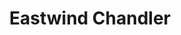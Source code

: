 ---
layout: place
title: "Eastwind Chandler"
permalink: /arizona/chandler/eastwind-chandler.html
stateAbbr: AZ
stateName: Arizona
cityName: Chandler
place_id: ChIJjXHIYhCqK4cRMcY6eXYJhGs
photos:
  - name: >-
      places/ChIJjXHIYhCqK4cRMcY6eXYJhGs/photos/AeeoHcKQ-V7D4pavtYufFSw1Q2e6zjqBya315RqpW1xo89zIB7ntCUCR3xS26C1_jgOxfa1_ttBOkQNmirzQjGGDtS_Oq6_nViVVs6ymZzYsO4LWoMmKMxA1LpAtdYODdDn1RT8lAFTGgiMJDVmVsx4T6Eu8ewsAvRQ2CRODwurPRc4f9vpIt_V3Lw01pQupdnIW2mYX_7qvik9QCOZwStdPRitkbnxiTaRADYiinNbXFuKGxIye8oc58Un-nOF1bJaaTN1RIn_RdL7ABIG-zpV6wG_Md2gn2NAX7W-T3bfdi1k14Um94Ge7G6bVlrG5LQQeG36wzJy3aecJUghZCgUITsvC87R0-9P-KeGkahbKepQCJf2ks-sqFfpPkslrnWLuYffSO6wDbq25d3Q7NvoU2PbG6VE5KDXpQmONY_DaXFMu7w
    widthPx: 3024
    heightPx: 2025
    authorAttributions:
      - displayName: J.B. Chandler
        uri: https://maps.google.com/maps/contrib/103471665700905615546
        photoUri: >-
          https://lh3.googleusercontent.com/a-/ALV-UjUQm7AtX9lKnS0sSjA8jzahBnHwLlBVW4zXJna35JoUB0_WXgQXBQ=s100-p-k-no-mo
    flagContentUri: >-
      https://www.google.com/local/imagery/report/?cb_client=maps_api_places.places_api&image_key=!1e10!2sCIHM0ogKEICAgMCAzefOGQ&hl=en-US
    googleMapsUri: >-
      https://www.google.com/maps/place//data=!3m4!1e2!3m2!1sCIHM0ogKEICAgMCAzefOGQ!2e10!4m2!3m1!1s0x872baa1062c8718d:0x6b840976793ac631
  - name: >-
      places/ChIJjXHIYhCqK4cRMcY6eXYJhGs/photos/AeeoHcJum6UzqanDC0l5Ncx57B1Z7nfInzPxTro3ZvQ-HV7wVYZvbtC2zwroxzwlQCr3N5Lkd3vpL4FzWBz9W-Z9MLm9NtK7Hv_XmQ3FE9B5lPENypzh8CsWnzROYLZnUP56mvHTnt7KVqP19dVUQnTLnB_Hk7ue-rXT8fkcOusOtq4HcZNAIZm6q2-1zkf8AVeMLxNZVJWQaaUsuarMSOx3RyRsFP61S0gBFmpAjq_5u7knr8a-lRmBwdMkDWx0eyjJou10EwUa9UIAO73OPSncqxyjAzTI-QEOUe-9MUIIxyX2svlUUEZueIBqaIlzDvM4bs9tsrAI8SA5eXXtoW5eT_nx7FFNsdkd2kq4vBUZ8r4Ek-qeCUZDucMbiuAoFVGDe_w1L-1BOlO-G7Of5AU3l7l3uTSieYWa6AZSyi0iZXzQ9ao
    widthPx: 4000
    heightPx: 3000
    authorAttributions:
      - displayName: Shyla Pimentel
        uri: https://maps.google.com/maps/contrib/114881137498260919969
        photoUri: >-
          https://lh3.googleusercontent.com/a-/ALV-UjUOyBWFYbsbHn28QP0pyJ_-Tsc9XB84TTBY3QWhEb7EHyBIR1tAKw=s100-p-k-no-mo
    flagContentUri: >-
      https://www.google.com/local/imagery/report/?cb_client=maps_api_places.places_api&image_key=!1e10!2sCIHM0ogKEICAgIDG2day6gE&hl=en-US
    googleMapsUri: >-
      https://www.google.com/maps/place//data=!3m4!1e2!3m2!1sCIHM0ogKEICAgIDG2day6gE!2e10!4m2!3m1!1s0x872baa1062c8718d:0x6b840976793ac631
  - name: >-
      places/ChIJjXHIYhCqK4cRMcY6eXYJhGs/photos/AeeoHcLWqakQmMjUtoX7b7ZbSpINryyZrafBTtoGjeh71ibrwqePcLXpnNtMlMP0q1jyaBerZsyi3sTTYq3fmdf7P2hLpVWrEVd8LLnVm-GbTa_zF1qD938N0Gech0C2UFTHX-3fEuAdnV2ui7EhNJPD6OE70BQwHHKAnMlMuOucd7ZJfwcxCOgziTP5b4CytgiiEibw9N3gvhOtsbeWryeHyMgltF3eZT_rbyGqEQi1_fbAl37Peua3f9RaR15W7qrThtqGEw9xUJaC83vvT4uCKGvRdkqbkKE6uiya8FTegWe_ojaUVZkMS3ZiplelnUsjfzrKayLKy6cHUfBbbE27zjJO6TILeUP1xgWbRH4JCOtL3N5kPt5V7K-QDe1gcXueAEgbay6VYw4hwjlXL9Svu2E6ghp32BG7jp-N90zxZCs
    widthPx: 4000
    heightPx: 3000
    authorAttributions:
      - displayName: edb vista
        uri: https://maps.google.com/maps/contrib/109340837297122734163
        photoUri: >-
          https://lh3.googleusercontent.com/a-/ALV-UjUopDmISsSCd44YHfhq651C-IFcb3y0Cfr7kRerg2k0-x3SK8Ud=s100-p-k-no-mo
    flagContentUri: >-
      https://www.google.com/local/imagery/report/?cb_client=maps_api_places.places_api&image_key=!1e10!2sCIHM0ogKEICAgICq_PLjSw&hl=en-US
    googleMapsUri: >-
      https://www.google.com/maps/place//data=!3m4!1e2!3m2!1sCIHM0ogKEICAgICq_PLjSw!2e10!4m2!3m1!1s0x872baa1062c8718d:0x6b840976793ac631
  - name: >-
      places/ChIJjXHIYhCqK4cRMcY6eXYJhGs/photos/AeeoHcJXsHTkBApHHzaX1ih_yOZ-ZvAaQARe2PGjjRHNCChNGAABwCqBkGaFa1__muccgaTRGK4P66BnQe38rUDqHKFqssV4vr5MeyIE7eOS86qji1y3LKTqMIAV2Ock8gIJuWnRazvurJrzCoHmYsZEI9-DPDoRJ0oiezlnRBZKjbZYpuKRmagBhnRkv3scFv5nwIezU-Gi5tAuz86gl_nHYbMmMloN9jjK2BdV0tTvNv2xBRccENxx-ZkdOffmVGtdx7LnfduroIFQ1E1KImBQZoQDCTnrD1miIo4Ny8YKdezz1Pxn3M0WYMNZBDGIZk8BZgY6GbWkUH1z_j-CBTqEQH1un4eJ8u5fJt5qYvVibbnrHfIfBqnmw2Jbk9cKHYliHAXerGi07SSnkLAxan-2LY3YM8q1rfYcZC32_5ukDrdjia71
    widthPx: 3874
    heightPx: 2906
    authorAttributions:
      - displayName: Patrick Murphy
        uri: https://maps.google.com/maps/contrib/118047827104495690276
        photoUri: >-
          https://lh3.googleusercontent.com/a-/ALV-UjUGsBGspAH-U7Cf-7LZmh9IS-08Nc5H05OJ_Ln1cgC8etuX_wCr=s100-p-k-no-mo
    flagContentUri: >-
      https://www.google.com/local/imagery/report/?cb_client=maps_api_places.places_api&image_key=!1e10!2sCIHM0ogKEICAgICjruOs_QE&hl=en-US
    googleMapsUri: >-
      https://www.google.com/maps/place//data=!3m4!1e2!3m2!1sCIHM0ogKEICAgICjruOs_QE!2e10!4m2!3m1!1s0x872baa1062c8718d:0x6b840976793ac631
  - name: >-
      places/ChIJjXHIYhCqK4cRMcY6eXYJhGs/photos/AeeoHcKOBiLg6tujXHSgkhelAc2K7EBLas6r4cnSFJkuvbWQC46jIj7XKzhPG1a8m3cqkZ8ZIXH_cII1tJEgpP5zINnVkNRjY5Y_YkPlSy5McOg7KmmajlSo3JZZQXlgZQXKNticAh0OCKKI-tSC2oa4AUvCg_rvW5USdFyA87gbxql5EUC4ueyeWs8_MU_J_wqacEQJrsXxUK2Vx73Fgi_7zNdqwt4jQ_WXoueMSrs-_7qWvMpeAvocr8EBgffqwLcL2s3wcjmmTLoHmwMoHbtTFZP4lY6I7kNpDdZ9Y48WmLKtRThp76FqsfLlXOBZv-Qtkt0a9gNLa_thU-w9r55TTgVpPPV2YgizIZwxW7v6tE7QMh36eQXDcBGb_bdzdeVKUdRndS3Ycl6T4doF8eo1aVb6Yr9KlX2gglQBUnQ4jNJo1w
    widthPx: 3000
    heightPx: 4000
    authorAttributions:
      - displayName: Tyson Willard
        uri: https://maps.google.com/maps/contrib/118181508088334054942
        photoUri: >-
          https://lh3.googleusercontent.com/a-/ALV-UjXXarokGL69JYeD6zvGp82OXscNOH_zVenUO_viTbLFCYWrkEQLdQ=s100-p-k-no-mo
    flagContentUri: >-
      https://www.google.com/local/imagery/report/?cb_client=maps_api_places.places_api&image_key=!1e10!2sCIHM0ogKEICAgICmuYCBJg&hl=en-US
    googleMapsUri: >-
      https://www.google.com/maps/place//data=!3m4!1e2!3m2!1sCIHM0ogKEICAgICmuYCBJg!2e10!4m2!3m1!1s0x872baa1062c8718d:0x6b840976793ac631
  - name: >-
      places/ChIJjXHIYhCqK4cRMcY6eXYJhGs/photos/AeeoHcKOPBnJW9pNck-L0FS3Jn5UmBEyTxccVhXxyygpYjw_VwJUuEl6PqKjhZn5hJZEK_w8OwSUlhmrqEAUFo9R5yE9d_oKIWqVPDUvMNDnJMgShClvBZL_L4NpMY1olhlwRa2YsRUKOU52QHlAEoKwtZtlKTc1o9sXUfgLhkC9PM03hfTSv79eh69o5LVh43APM3CoJ9qC4wxuqlD5u_I5fO5rxdWGXDaRCEJvaIiXavDlR2IB5X6UT-JDz8ouWSQfP1opkl-kuBnRQ1rYiyYUINGEZ2kgxYI5dvK3TK9KqW_TzWcM1nkw3rJPd9XzMfpr_GHvhBNekXwxqK-3t6hOUg2_YqAQRCXdPrP_aqajdbUMSt786u5_7O7-VxWXyHVmyr-cer8K6KqblY_DT-6eIKa-DuD2F95pEwC-OzUCpLMruIc
    widthPx: 4032
    heightPx: 3024
    authorAttributions:
      - displayName: Marita Whitaker
        uri: https://maps.google.com/maps/contrib/100512942393648840070
        photoUri: >-
          https://lh3.googleusercontent.com/a-/ALV-UjWN76VKCkoyIyq_JRbiflDAPg5qOEVx5ehus0HV_DIr33wY70J24w=s100-p-k-no-mo
    flagContentUri: >-
      https://www.google.com/local/imagery/report/?cb_client=maps_api_places.places_api&image_key=!1e10!2sCIHM0ogKEICAgID4-aSTxgE&hl=en-US
    googleMapsUri: >-
      https://www.google.com/maps/place//data=!3m4!1e2!3m2!1sCIHM0ogKEICAgID4-aSTxgE!2e10!4m2!3m1!1s0x872baa1062c8718d:0x6b840976793ac631
  - name: >-
      places/ChIJjXHIYhCqK4cRMcY6eXYJhGs/photos/AeeoHcLaLcz4SB296OD5s83ZwYE78Z7mv_OWEiVA7gSrIKH5V4jbC6XuQ3ZuaJBRT-LiVZwkQjijIaNe1hcChicM-dZB1yF_OnH_wKvvchqMDxBCOIlJY07NaCi46_2nKeb0D0QMRn224Zg0mY_2pcmRPlXrCWFZdmXiCkMUfQArgiE4897uVG0yzO290hNVcSPFlgWR0HhP2X_koufEb9lpqlcbQDjBuzNa_G49Y9KLsTTg5G-TGL-tE-tpK6GIAjG17h6cMYZ4DHw7-Heh7pNrK0B5gqjd-n08G2BetZBIwP2tvaguytjYoPYda7iYJzBsF4jjO7-NNMAV6Hw98nf1A9qyxW-ChKBCgyIgdG72DkFLHMztlORckLVAvlO62U4M11U5EjC7UN1md7-RswvTal5sUYj4q99AGbqFJndSD_2jHrbx
    widthPx: 4032
    heightPx: 3024
    authorAttributions:
      - displayName: Angella M
        uri: https://maps.google.com/maps/contrib/117681929785605395337
        photoUri: >-
          https://lh3.googleusercontent.com/a-/ALV-UjVb_eoau5tD1pD7BozFpqWnsr6tzUknvT6m3XGn1EjcAAlPj5oKOQ=s100-p-k-no-mo
    flagContentUri: >-
      https://www.google.com/local/imagery/report/?cb_client=maps_api_places.places_api&image_key=!1e10!2sCIHM0ogKEICAgICyy6r35gE&hl=en-US
    googleMapsUri: >-
      https://www.google.com/maps/place//data=!3m4!1e2!3m2!1sCIHM0ogKEICAgICyy6r35gE!2e10!4m2!3m1!1s0x872baa1062c8718d:0x6b840976793ac631
  - name: >-
      places/ChIJjXHIYhCqK4cRMcY6eXYJhGs/photos/AeeoHcKPk-mQzWysAmZLB1rMSZn9RNLkxcIaCg9g8Jp4x004VBZxZzsYJHxlh2jrYaZeb4oA557BqZhgXtch1D4JVK3h7abOYV6cuAsaer_e_I90QAgKL26KkFSVO6Di07jc0Sf16ET1rq-vXGob2ri-PDi-Xzd3sjA5JB7zcE45j1MD_bs5CfU509W3N1YhEgPUydLSIhmzRBF0M2GZye9bMNTg6X2jUTkT-cb8MolXF7eJ9F_UMANZ_W3c8_dl6RpJCxrIwHBoYgoF7Onmvf2GHavvJqLEBdJCovS7SqAevXe8HviFywH4kCIAlNGiHb8tpQCQvsjQricpyycHQ8d2kHJCO0BkQ-ZXtQ6MAVTSmINQdNrognTibTetrGE8zOd2yohK-f57-ki339XaIlsQLUnscx1xczyC3z18kb0PJ_L0Kg
    widthPx: 4032
    heightPx: 3024
    authorAttributions:
      - displayName: Mayra Martinez
        uri: https://maps.google.com/maps/contrib/117991831046237305312
        photoUri: >-
          https://lh3.googleusercontent.com/a/ACg8ocKaJe5BifOHx1NV4iTTHztVvNsTMtNDPkJefYxOJLPSU5MwlQ=s100-p-k-no-mo
    flagContentUri: >-
      https://www.google.com/local/imagery/report/?cb_client=maps_api_places.places_api&image_key=!1e10!2sCIHM0ogKEICAgIDn8t2OSQ&hl=en-US
    googleMapsUri: >-
      https://www.google.com/maps/place//data=!3m4!1e2!3m2!1sCIHM0ogKEICAgIDn8t2OSQ!2e10!4m2!3m1!1s0x872baa1062c8718d:0x6b840976793ac631
  - name: >-
      places/ChIJjXHIYhCqK4cRMcY6eXYJhGs/photos/AeeoHcIfnYggQz5qOI7C51qzm2jOF8H_Ox_aHZw1hFt7jSuAkU1g9UAqnvtelWMkCfBw5lj0Ey8chQsUDU2frojb-Lk3zIZbhYvcrOq2_AhCi7LGBHACvPBZOPHwLle2WBvroUyohF85ZjgCKdcKVtghfNkiT-Ci7P83G0pDak0jgtJEHTtJPtgh8Jc1I7WutDa8DjN2vjsPz38ydRnOkoOBOk8bLm65SWNJuDdfYNGN4-V-mVm0TCE04MWfIzc5_9V1XQUAfWXAEY4VxlFEx8WbEcgwFjGTyIq5Q4oPSGL8Ph8--mBuo5UgOWSLk-J5d-CWEumPD6asofXIGQvq9eTUT5Rtv1a72Phblni_A1aInnqB0P8PwoXDy9JsaTm65-iBwMQJke0XM4AVeLQ_BtiSEtRarml42ngpsOxE_eegssBUrA
    widthPx: 3024
    heightPx: 4032
    authorAttributions:
      - displayName: Crystal Ferrante
        uri: https://maps.google.com/maps/contrib/116699041175553166081
        photoUri: >-
          https://lh3.googleusercontent.com/a-/ALV-UjXDcaBdjyPzYoklbLJM4gY9ZmTvHaT48MG4DI2yThRjv5ZIGkLZ6w=s100-p-k-no-mo
    flagContentUri: >-
      https://www.google.com/local/imagery/report/?cb_client=maps_api_places.places_api&image_key=!1e10!2sCIHM0ogKEICAgIDC2-a7eg&hl=en-US
    googleMapsUri: >-
      https://www.google.com/maps/place//data=!3m4!1e2!3m2!1sCIHM0ogKEICAgIDC2-a7eg!2e10!4m2!3m1!1s0x872baa1062c8718d:0x6b840976793ac631
  - name: >-
      places/ChIJjXHIYhCqK4cRMcY6eXYJhGs/photos/AeeoHcKCAXsDQAqyn1yKLkOtq79sk7wCCOfOMEB8Qp4geDSCgIKJ2KaT5O94WWHyDy-w8PvrgHj5lKpOibHmCnMwz30pHBDJYOcTCOaEyvZWc_IGFfpSjGWN-gyP-qljgXu10oyUU7U1E8eqfWks_YTuAoxNss5lqpLg8AAAXGS1BUEQG2hkzqF1wROIaKGeivBowXFgdohsdGYfJg7vHIyj6V3sSk-nrz0TflyJoctK59ecllVr4c7DT9dqr5jJ5sywhtB5ttGih4BiIoxSjALzqXA1W_u54JedMUGnvhWZTmXzVMLeBPJ7kNvCRAP2KW-uO6CgYZiD_lugHUNo2aEmTWKd7rqnoFFNH0FGGlFuVHjXafEBGMu3KAQ-PGDJUH5NRTy9qax3Z-pQG7Olc6XakoIo8tvtPTk_7HmjiYcs5NI4xw
    widthPx: 4000
    heightPx: 1800
    authorAttributions:
      - displayName: Jay R
        uri: https://maps.google.com/maps/contrib/107057173832632034353
        photoUri: >-
          https://lh3.googleusercontent.com/a-/ALV-UjXispA04FtGd9witxV_l2Ri6nmTKzxbEqr8_WqGqBOrj2ZXS9lP=s100-p-k-no-mo
    flagContentUri: >-
      https://www.google.com/local/imagery/report/?cb_client=maps_api_places.places_api&image_key=!1e10!2sCIHM0ogKEICAgICByOGfQQ&hl=en-US
    googleMapsUri: >-
      https://www.google.com/maps/place//data=!3m4!1e2!3m2!1sCIHM0ogKEICAgICByOGfQQ!2e10!4m2!3m1!1s0x872baa1062c8718d:0x6b840976793ac631
address: 58 W Buffalo St, Chandler, AZ 85225, USA
street: 58 W Buffalo St
city: Chandler
state: AZ
zip: '85225'
country: USA
neighborhood: Downtown
latitude: '33.304756'
longitude: '-111.842137'
accessibility_options:
  wheelchairAccessibleParking: true
  wheelchairAccessibleEntrance: true
  wheelchairAccessibleRestroom: true
  wheelchairAccessibleSeating: true
business_status: OPERATIONAL
name: Eastwind Chandler
google_maps_links:
  directionsUri: >-
    https://www.google.com/maps/dir//''/data=!4m7!4m6!1m1!4e2!1m2!1m1!1s0x872baa1062c8718d:0x6b840976793ac631!3e0
  placeUri: https://maps.google.com/?cid=7747327663428781617
  writeAReviewUri: >-
    https://www.google.com/maps/place//data=!4m3!3m2!1s0x872baa1062c8718d:0x6b840976793ac631!12e1
  reviewsUri: >-
    https://www.google.com/maps/place//data=!4m4!3m3!1s0x872baa1062c8718d:0x6b840976793ac631!9m1!1b1
  photosUri: >-
    https://www.google.com/maps/place//data=!4m3!3m2!1s0x872baa1062c8718d:0x6b840976793ac631!10e5
primary_type: Sushi Restaurant
opening_hours:
  regular: null
  current: null
secondary_opening_hours:
  regular:
    weekdayDescriptions: null
    type: null
  current:
    weekdayDescriptions: null
    type: null
phone: (480) 855-7451
price_level: PRICE_LEVEL_INEXPENSIVE
price_range: $10 &ndash; $20
rating: '4.2'
rating_count: 870
website: https://www.facebook.com/EastwindSushi/
description: null
reviews: null
parking_options: null
payment_options: null
allow_dogs: null
curbside_pickup: null
delivery: null
dine_in: null
good_for_children: null
good_for_groups: null
good_for_sports: null
live_music: null
menu_for_children: null
outdoor_seating: null
reservable: null
restroom: null
serves_beer: null
serves_breakfast: null
serves_brunch: null
serves_cocktails: null
serves_coffee: null
serves_dinner: null
serves_dessert: null
serves_lunch: null
serves_vegetarian_food: null
serves_wine: null
takeout: null

---